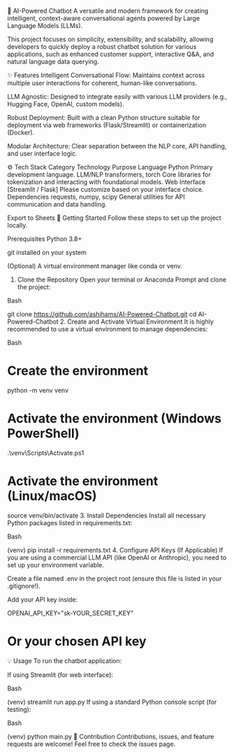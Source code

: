 🤖 AI-Powered Chatbot
A versatile and modern framework for creating intelligent, context-aware conversational agents powered by Large Language Models (LLMs).

This project focuses on simplicity, extensibility, and scalability, allowing developers to quickly deploy a robust chatbot solution for various applications, such as enhanced customer support, interactive Q&A, and natural language data querying.

✨ Features
Intelligent Conversational Flow: Maintains context across multiple user interactions for coherent, human-like conversations.

LLM Agnostic: Designed to integrate easily with various LLM providers (e.g., Hugging Face, OpenAI, custom models).

Robust Deployment: Built with a clean Python structure suitable for deployment via web frameworks (Flask/Streamlit) or containerization (Docker).

Modular Architecture: Clear separation between the NLP core, API handling, and user interface logic.

⚙️ Tech Stack
Category	Technology	Purpose
Language	Python	Primary development language.
LLM/NLP	transformers, torch	Core libraries for tokenization and interacting with foundational models.
Web Interface	[Streamlit / Flask]	Please customize based on your interface choice.
Dependencies	requests, numpy, scipy	General utilities for API communication and data handling.

Export to Sheets
🚀 Getting Started
Follow these steps to set up the project locally.

Prerequisites
Python 3.8+

git installed on your system

(Optional) A virtual environment manager like conda or venv.

1. Clone the Repository
Open your terminal or Anaconda Prompt and clone the project:

Bash

git clone https://github.com/ashihams/AI-Powered-Chatbot.git
cd AI-Powered-Chatbot
2. Create and Activate Virtual Environment
It is highly recommended to use a virtual environment to manage dependencies:

Bash

# Create the environment
python -m venv venv 

# Activate the environment (Windows PowerShell)
.\venv\Scripts\Activate.ps1

# Activate the environment (Linux/macOS)
source venv/bin/activate
3. Install Dependencies
Install all necessary Python packages listed in requirements.txt:

Bash

(venv) pip install -r requirements.txt
4. Configure API Keys (If Applicable)
If you are using a commercial LLM API (like OpenAI or Anthropic), you need to set up your environment variable.

Create a file named .env in the project root (ensure this file is listed in your .gitignore!).

Add your API key inside:

OPENAI_API_KEY="sk-YOUR_SECRET_KEY"
# Or your chosen API key
💡 Usage
To run the chatbot application:

If using Streamlit (for web interface):

Bash

(venv) streamlit run app.py 
If using a standard Python console script (for testing):

Bash

(venv) python main.py
🤝 Contribution
Contributions, issues, and feature requests are welcome! Feel free to check the issues page.


